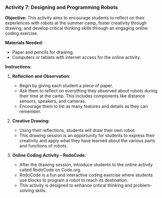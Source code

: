 ### Activity 7: Designing and Programming Robots

**Objective:** This activity aims to encourage students to reflect on their experiences with robots at the summer camp, foster creativity through drawing, and develop critical thinking skills through an engaging online coding exercise.

**Materials Needed:**

- Paper and pencils for drawing.
- Computers or tablets with internet access for the online activity.

**Instructions:**

1. **Reflection and Observation:**
   - Begin by giving each student a piece of paper.
   - Ask them to reflect on everything they observed about robots during their time at the camp. This includes components like distance sensors, speakers, and cameras.
   - Encourage them to list as many features and details as they can remember.

2. **Creative Drawing:**
   - Using their reflections, students will draw their own robot.
   - This drawing session is an opportunity for students to express their creativity and apply what they have learned about the various parts and functions of robots.

3. **Online Coding Activity - RodoCode:**
   - After the drawing session, introduce students to the online activity called RodoCode on Code.org.
   - RodoCode is a fun and interactive coding exercise where students use blocks to program a robot to reach its destination.
   - This activity is designed to enhance critical thinking and problem-solving skills.